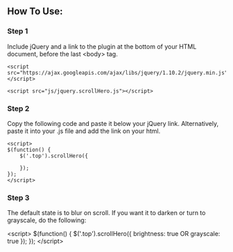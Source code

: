 ## How To Use:

### Step 1
Include jQuery and a link to the plugin at the bottom of your HTML document, before the last &lt;body&gt; tag.

```
<script src="https://ajax.googleapis.com/ajax/libs/jquery/1.10.2/jquery.min.js"></script>

<script src="js/jquery.scrollHero.js"></script>
```

### Step 2
Copy the following code and paste it below your jQuery link. Alternatively, paste it into your .js file and add the link on your html. 

	<script>
	$(function() {
		$('.top').scrollHero({

		});
	});
	</script>

### Step 3
The default state is to blur on scroll. If you want it to darken or turn to grayscale, do the following:

&lt;script&gt;
	$(function() {
		$('.top').scrollHero({
			brightness: true
				OR
			grayscale: true
		});
	});
&lt;/script&gt;